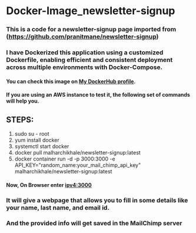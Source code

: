 # Docker-Image_newsletter-signup

### This is a code for a newsletter-signup page imported from (https://github.com/pranitmane/newsletter-signup)
### I have Dockerized this application using a customized Dockerfile, enabling efficient and  consistent deployment across multiple environments with Docker-Compose.

#### You can check this image on [My DockerHub profile](https://hub.docker.com/r/malharchikhale/newsletter-signup/tags).
#### If you are using an AWS instance to test it, the following set of commands will help you.

## STEPS:
1. sudo su - root
2. yum install docker
3. systemctl start docker
4. docker pull malharchikhale/newsletter-signup:latest
5. docker container run -d -p 3000:3000 -e API_KEY="random_name:your_mail_chimp_api_key" malharchikhale/newsletter-signup:latest 

#### Now, On Browser enter <ipv4:3000>

### It will give a webpage that allows you to fill in some details like your name, last name, and email id.
### And the provided info will get saved in the MailChimp server
